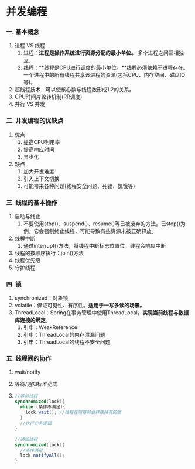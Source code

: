 # 并发编程

### 一. 基本概念

1. 进程 VS 线程
   1. 进程：**进程是操作系统进行资源分配的最小单位。**  多个进程之间互相独立。
   2. 线程：**线程是CPU进行调度的最小单位。**线程必须依赖于进程存在。一个进程中的所有线程共享该进程的资源(包括CPU、内存空间、磁盘IO等)。
2. 超线程技术：可以使核心数与线程数形成1:2的关系。
3. CPU时间片轮转机制(RR调度)
4. 并行 VS 并发

### 二. 并发编程的优缺点

1. 优点
   1. 提高CPU利用率
   2. 提高响应时间
   3. 异步化 
2. 缺点
   1. 加大开发难度
   2. 引入上下文切换
   3. 可能带来各种问题(线程安全问题、死锁、饥饿等)

### 三. 线程的基本操作

1. 启动与终止
   1. 不要使用stop()、suspend()、resume()等已被废弃的方法。已stop()为例，它会强制终止线程，可能导致有些资源未被正确释放。
2. 线程中断
   1. 通过interrupt()方法，将线程中断标志位置位，线程会响应中断
3. 线程的按顺序执行：join()方法
4. 线程优先级
5. 守护线程

### 四. 锁

1. synchronized：对象锁
2. volatile：保证可见性、有序性。**适用于一写多读的场景。**
3. ThreadLocal：Spring在事务管理中使用ThreadLocal，**实现当前线程与数据库连接的绑定**。
   1. 引申：WeakReference
   2. 引申：ThreadLocal的内存泄漏问题
   3. 引申：ThreadLocal的线程不安全问题

### 五. 线程间的协作

1. wait/notify

2. 等待/通知标准范式

3. ```java
   //等待线程
   synchronized(lock){
     while (条件不满足){
       lock.wait();	//线程在阻塞前会释放持有的锁
     }
     //执行业务逻辑
   }
   
   //通知线程
   synchronized(lock){
     //条件满足
     lock.notifyAll();
   }
   
   ```

   